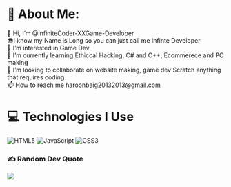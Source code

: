 # 💫 About Me:
👋 Hi, I’m @InfiniteCoder-XXGame-Developer<br>😎I know my Name is Long so you can just call me Infinte Developer<br>👀 I’m interested in Game Dev<br>🌱 I’m currently learning Ethiccal Hacking, C# and C++, Ecommerece and PC making<br>💞️ I’m looking to collaborate on website making, game dev Scratch anything that requires coding<br>📫 How to reach me haroonbaig20132013@gmail.com


# 💻 Technologies I Use
![HTML5](https://img.shields.io/badge/html5-%23E34F26.svg?style=for-the-badge&logo=html5&logoColor=white) ![JavaScript](https://img.shields.io/badge/javascript-%23323330.svg?style=for-the-badge&logo=javascript&logoColor=%23F7DF1E) ![CSS3](https://img.shields.io/badge/css3-%231572B6.svg?style=for-the-badge&logo=css3&logoColor=white)


### ✍️ Random Dev Quote
![](https://quotes-github-readme.vercel.app/api?type=horizontal&theme=radical)


